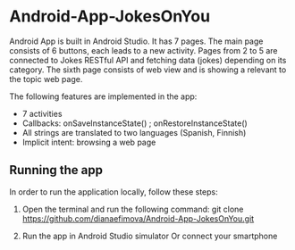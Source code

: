 # Android-App-JokesOnYou

Android App is built in Android Studio. It has 7 pages. The main page consists of 6 buttons, each leads to a new activity. 
Pages from 2 to 5 are connected to Jokes RESTful API and fetching data (jokes) depending on its category. 
The sixth page consists of web view and is showing a relevant to the topic web page.

The following features are implemented in the app:
- 7 activities
- Callbacks: onSaveInstanceState() ; onRestoreInstanceState()
- All strings are translated to two languages (Spanish, Finnish)
- Implicit intent: browsing a web page

## Running the app

In order to run the application locally, follow these steps:

1. Open the terminal and run the following command:
git clone https://github.com/dianaefimova/Android-App-JokesOnYou.git

2. Run the app in Android Studio simulator
Or connect your smartphone
